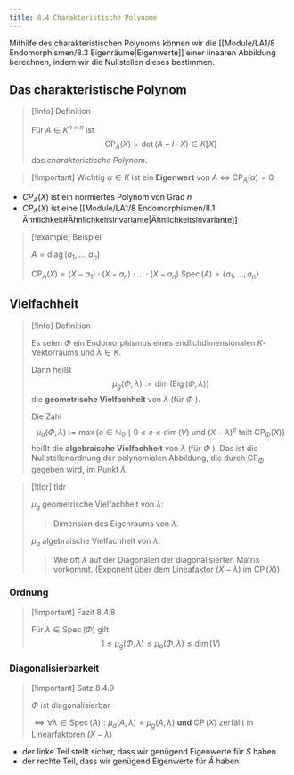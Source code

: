 ```yaml
---
title: 8.4 Charakteristische Polynome
---
```


Mithilfe des charakteristischen Polynoms können wir die [[Module/LA1/8 Endomorphismen/8.3 Eigenräume|Eigenwerte]] einer linearen Abbildung berechnen, indem wir die Nullstellen dieses bestimmen.

## Das charakteristische Polynom

> [!info] Definition 
> 
> Für $A\in K^{n \times n}$ ist
> $$
> \operatorname{CP}_{A}(X)=\det(A-I\cdot X) \in K[X]
> $$
> das *charakteristische Polynom*.

> [!important] Wichtig
>  $\alpha\in K$ ist ein **Eigenwert** von $A$ $\iff$ $\operatorname{CP}_{A}(\alpha)=0$

- $CP_{A}(X)$ ist ein normiertes Polynom von Grad $n$
- $CP_{A}(X)$ ist eine [[Module/LA1/8 Endomorphismen/8.1 Ähnlichkeit#Ähnlichkeitsinvariante|Ähnlichkeitsinvariante]]

> [!example] Beispiel 
> 
> $A=\operatorname{diag}(a_{1},\dots,a_{n})$
> 
> $\operatorname{CP}_{A}(X)=(X-a_{1})\cdot(X-a_{n})\cdot \dots \cdot(X - a_{n})$
> $\operatorname{Spec}(A)=\{ a_{1},\dots,a_{n} \}$

## Vielfachheit

> [!info] Definition 
> 
> Es seien $\Phi$ ein Endomorphismus eines endlichdimensionalen $K$-Vektorraums und $\lambda \in K$. 
> 
> Dann heißt
> $$
> \mu_g(\Phi, \lambda):=\operatorname{dim}(\operatorname{Eig}(\Phi, \lambda))
> $$
> die **geometrische Vielfachheit** von $\lambda$ (für $\Phi$ ). 
> 
> Die Zahl
> $$
> \mu_a(\Phi, \lambda):=\max \left\{e \in \mathbb{N}_0 \mid 0 \leq e \leq \operatorname{dim}(V) \text { und }(X-\lambda)^e \text { teilt } \mathrm{CP}_{\Phi}(X)\right\}
> $$
> heißt die **algebraische Vielfachheit** von $\lambda$ (für $\Phi$ ). 
> Das ist die Nullstellenordnung der polynomialen Abbildung, die durch $\mathrm{CP}_{\Phi}$ gegeben wird, im Punkt $\lambda$.

>[!tldr] tldr 
> 
> $\mu_{g}$ geometrische Vielfachheit von $\lambda$:
> > Dimension des Eigenraums von $\lambda$.
> 
> $\mu_{a}$ algebraische Vielfachheit von $\lambda$:
> > Wie oft $\lambda$ auf der Diagonalen der diagonalisierten Matrix vorkommt.
> > (Exponent über dem Lineafaktor $(X-\lambda)$ im $\operatorname{CP}(X)$)

### Ordnung

> [!important] Fazit 8.4.8
> 
> Für $\lambda \in \operatorname{Spec}(\Phi)$ gilt 
> $$
> 1 \leq \mu_g(\Phi, \lambda) \leq \mu_a(\Phi, \lambda)\leq \operatorname{dim}(V)
> $$

### Diagonalisierbarkeit

> [!important] Satz 8.4.9
> 
> $\Phi$ ist diagonalisierbar
> 
> $\iff \forall \lambda \in \operatorname{Spec}(A) :  \mu_{a}(A, \lambda)=\mu_{g}(A, \lambda)$ **und** $\operatorname{CP}(X)$ zerfällt in Linearfaktoren $(X-\lambda)$

- der linke Teil stellt sicher, dass wir genügend Eigenwerte für $S$ haben
- der rechte Teil, dass wir genügend Eigenwerte für $Ã$ haben